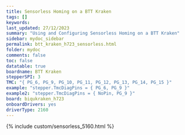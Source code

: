 ```yaml
---
title: Sensorless Homing on a BTT Kraken
tags: []
keywords: 
last_updated: 27/12/2023
summary: "Using and Configuring Sensorless Homing on a BTT Kraken"
sidebar: mydoc_sidebar
permalink: btt_kraken_h723_sensorless.html
folder: mydoc
comments: false
toc: false
datatable: true
boardname: BTT Kraken
stepperSPI: 3
TMC: "{ PG_6, PG_9, PG_10, PG_11, PG_12, PG_13, PG_14, PG_15 }"
example: "stepper.TmcDiagPins = { PG_6, PG_9 }"
example2: "stepper.TmcDiagPins = { NoPin, PG_9 }"
board: biqukraken_h723
onboardDrivers: yes
driverType: 2160
---
```


{% include custom/sensorless_5160.html %}
